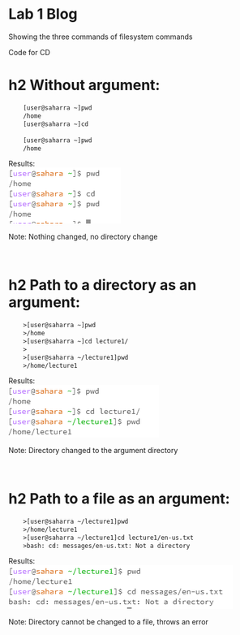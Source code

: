# Lab 1 Blog
Showing the three commands of filesystem commands

Code for CD

# h2 Without argument:
```
    [user@saharra ~]pwd
    /home
    [user@saharra ~]cd
        
    [user@saharra ~]pwd
    /home
```
Results:    
    ![Image](Cd_no_arg.PNG)

Note:
    Nothing changed, no directory change


&nbsp;
&nbsp;
&nbsp;


# h2 Path to a directory as an argument:
```
    >[user@saharra ~]pwd
    >/home
    >[user@saharra ~]cd lecture1/
    >
    >[user@saharra ~/lecture1]pwd
    >/home/lecture1
```
Results:    
    ![Image](withpatharg.PNG)

Note:
    Directory changed to the argument directory 


&nbsp;
&nbsp;
&nbsp;


# h2 Path to a file as an argument:
```
    >[user@saharra ~/lecture1]pwd
    >/home/lecture1
    >[user@saharra ~/lecture1]cd lecture1/en-us.txt
    >bash: cd: messages/en-us.txt: Not a directory
```
Results:    
    ![Image](withfilearg.PNG)

Note:
    Directory cannot be changed to a file, throws an error